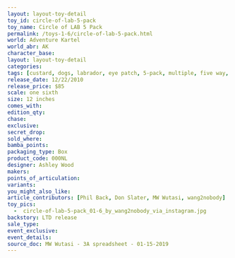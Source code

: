 ```yaml
---
layout: layout-toy-detail 
toy_id: circle-of-lab-5-pack
toy_name: Circle of LAB 5 Pack
permalink: /toys-1-6/circle-of-lab-5-pack.html
world: Adventure Kartel
world_abr: AK
character_base: 
layout: layout-toy-detail
categories: 
tags: [custard, dogs, labrador, eye patch, 5-pack, multiple, five way, set, white, tan, brown, chocolate, beige, pets, woof, bark, puppy, puppies, satanic]
release_date: 12/22/2010
release_price: $85 
scale: one sixth
size: 12 inches
comes_with: 
edition_qty: 
chase: 
exclusive: 
secret_drop: 
sold_where: 
bamba_points: 
packaging_type: Box
product_code: 000NL
designer: Ashley Wood
makers: 
points_of_articulation: 
variants: 
you_might_also_like: 
article_contributors: [Phil Back, Don Slater, MW Wutasi, wang2nobody]
toy_pics: 
  -  circle-of-lab-5-pack_01-6_by_wang2nobody_via_instagram.jpg
backstory: LTD release
sale_type: 
event_exclusive: 
event_details: 
source_doc: MW Wutasi - 3A spreadsheet - 01-15-2019
---
```

